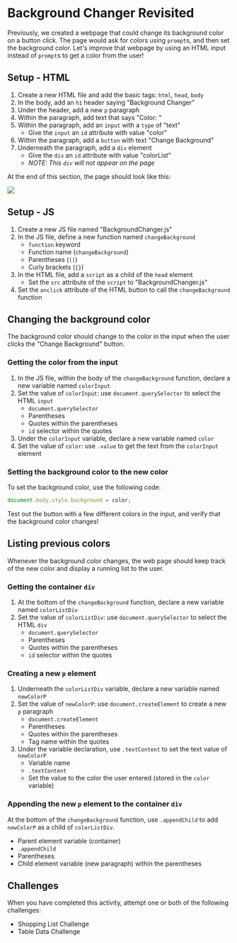 # Background Changer Revisited
Previously, we created a webpage that could change its background color on a button click. The page would ask for colors using `prompt`s, and then set the background color. Let's improve that webpage by using an HTML input instead of `prompt`s to get a color from the user!

## Setup - HTML
1. Create a new HTML file and add the basic tags: `html`, `head`, `body`
1. In the body, add an `h1` header saying "Background Changer"
1. Under the header, add a new `p` paragraph
1. Within the paragraph, add text that says "Color: "
1. Within the paragraph, add an `input` with a `type` of "text"
    - Give the `input` an `id` attribute with value "color"
1. Within the paragraph, add a `button` with text "Change Background"
1. Underneath the paragraph, add a `div` element
    - Give the `div` an `id` attribute with value "colorList"
    - _NOTE: This `div` will not appear on the page_

At the end of this section, the page should look like this:

![](https://i.imgur.com/NAWNnFU.png)

## Setup - JS
1. Create a new JS file named "BackgroundChanger.js"
1. In the JS file, define a new function named `changeBackground`
    - `function` keyword
    - Function name (`changeBackground`)
    - Parentheses (`()`)
    - Curly brackets (`{}`)
1. In the HTML file, add a `script` as a child of the `head` element
    - Set the `src` attribute of the `script` to "BackgroundChanger.js"
1. Set the `onclick` attribute of the HTML button to call the `changeBackground` function

## Changing the background color
The background color should change to the color in the input when the user clicks the "Change Background" button.

### Getting the color from the input
1. In the JS file, within the body of the `changeBackground` function, declare a new variable named `colorInput`
1. Set the value of `colorInput`: use `document.querySelector` to select the HTML `input`
    - `document.querySelector`
    - Parentheses
    - Quotes within the parentheses
    - `id` selector within the quotes
1. Under the `colorInput` variable, declare a new variable named `color`
1. Set the value of `color`: use `.value` to get the text from the `colorInput` element

### Setting the background color to the new color
To set the background color, use the following code:
```js
document.body.style.background = color;
```

Test out the button with a few different colors in the input, and verify that the background color changes!

## Listing previous colors
Whenever the background color changes, the web page should keep track of the new color and display a running list to the user.

### Getting the container `div`
1. At the bottom of the `changeBackground` function, declare a new variable named `colorListDiv`
1. Set the value of `colorListDiv`: use `document.querySelector` to select the HTML `div`
    - `document.querySelector`
    - Parentheses
    - Quotes within the parentheses
    - `id` selector within the quotes

### Creating a new `p` element
1. Underneath the `colorListDiv` variable, declare a new variable named `newColorP`
1. Set the value of `newColorP`: use `document.createElement` to create a new `p` paragraph
    - `document.createElement`
    - Parentheses
    - Quotes within the parentheses
    - Tag name within the quotes
1. Under the variable declaration, use `.textContent` to set the text value of `newColorP`
    - Variable name
    - `.textContent`
    - Set the value to the color the user entered (stored in the `color` variable)

### Appending the new `p` element to the container `div`
At the bottom of the `changeBackground` function, use `.appendChild` to add `newColorP` as a child of `colorListDiv`.
- Parent element variable (container)
- `.appendChild`
- Parentheses
- Child element variable (new paragraph) within the parentheses

## Challenges
When you have completed this activity, attempt one or both of the following challenges:
- Shopping List Challenge
- Table Data Challenge